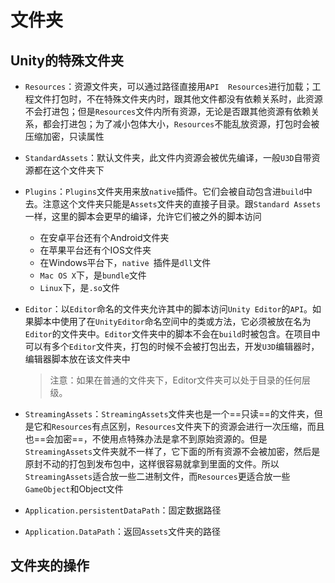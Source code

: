 # 文件夹

## Unity的特殊文件夹

- `Resources`：资源文件夹，可以通过路径直接用`API  Resources`进行加载；工程文件打包时，不在特殊文件夹内时，跟其他文件都没有依赖关系时，此资源不会打进包；但是`Resources`文件内所有资源，无论是否跟其他资源有依赖关系，都会打进包；为了减小包体大小，`Resources`不能乱放资源，打包时会被压缩加密，只读属性

- `StandardAssets`：默认文件夹，此文件内资源会被优先编译，一般`U3D`自带资源都在这个文件夹下

- `Plugins`：`Plugins`文件夹用来放`native`插件。它们会被自动包含进`build`中去。注意这个文件夹只能是`Assets`文件夹的直接子目录。跟`Standard Assets`一样，这里的脚本会更早的编译，允许它们被之外的脚本访问

  - 在安卓平台还有个Android文件夹
  - 在苹果平台还有个IOS文件夹
  - 在Windows平台下，`native `插件是`dll`文件
  - `Mac OS X`下，是`bundle`文件
  - `Linux`下，是`.so`文件

- `Editor`：以`Editor`命名的文件夹允许其中的脚本访问`Unity Editor`的`API`。如果脚本中使用了在`UnityEditor`命名空间中的类或方法，它必须被放在名为`Editor`的文件夹中。`Editor`文件夹中的脚本不会在`build`时被包含。在项目中可以有多个`Editor`文件夹，打包的时候不会被打包出去，开发`U3D`编辑器时，编辑器脚本放在该文件夹中

  > 注意：如果在普通的文件夹下，Editor文件夹可以处于目录的任何层级。

- `StreamingAssets`：`StreamingAssets`文件夹也是一个==只读==的文件夹，但是它和`Resources`有点区别，`Resources`文件夹下的资源会进行一次压缩，而且也==会加密==，不使用点特殊办法是拿不到原始资源的。但是`StreamingAssets`文件夹就不一样了，它下面的所有资源不会被加密，然后是原封不动的打包到发布包中，这样很容易就拿到里面的文件。所以`StreamingAssets`适合放一些二进制文件，而`Resources`更适合放一些`GameObject`和Object文件

- `Application.persistentDataPath`：固定数据路径

- `Application.DataPath`：返回`Assets`文件夹的路径

## 文件夹的操作



